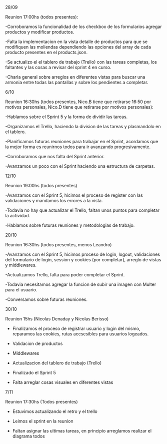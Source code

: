 
28/09

Reunion 17:00hs (todos presentes):

-Corroboramos la funcionalidad de los checkbox de los formularios agregar productos y modificar productos.

-Falta la implementacion en la vista detalle de productos para que se modifiquen las moliendas dependiendo las opciones del array de cada producto presentes en el products.json.

-Se actualizo el el tablero de trabajo (Trello) con las tareas completas, los faltantes y las cosas a revisar del sprint 4 en curso.

-Charla general sobre arreglos en diferentes vistas para buscar una armonia entre todas las pantallas y sobre los pendientes a completar.


6/10

Reunion 16:30hs (todos presentes, Nico.B tiene que retirarse 16:50 por motivos personales, Nico.D tiene que retirarse por motivos personales):

-Hablamos sobre el Sprint 5 y la forma de dividir las tareas.

-Organizamos el Trello, haciendo la division de las tareas y plasmandolo en el tablero.

-Planificamos futuras reuniones para trabajar en el Sprint, acordamos que la mejor forma es reunirnos todos para ir avanzando progresivamente. 

-Corroboramos que nos falta del Sprint anterior.

-Avanzamos un poco con el Sprint haciendo una estructura de carpetas.


12/10

Reunion 19:00hs (todos presentes)

-Avanzamos con el Sprint 5, hicimos el proceso de register con las validaciones y mandamos los errores a la vista.

-Todavia no hay que actualizar el Trello, faltan unos puntos para completar la actividad.

-Hablamos sobre futuras reuniones y metodologias de trabajo.


20/10

Reunion 16:30hs (todos presentes, menos Leandro)

-Avanzamos con el Sprint 5, hicimos proceso de login, logout, validaciones del formulario de login, session y cookies (por completar), arreglo de vistas y middlewares.

-Actualizamos Trello, falta para poder completar el Sprint.

-Todavia necesitamos agregar la funcion de subir una imagen con Multer para el usuario.

-Conversamos sobre futuras reuniones.


30/10

Reunion 15hs (Nicolas Denaday y Nicolas Berisso)

- Finalizamos el proceso de registrar usuario y login del mismo, reparamos las cookies, rutas accsesibles para usuarios logeados.

- Validacion de productos

- Middlewares

- Actualizacion del tablero de trabajo (Trello)

- Finalizado el Sprint 5

- Falta arreglar cosas visuales en diferentes vistas

7/11

Reunion 17:30hs (Todos presentes)

- Estuvimos actualizando el retro y el trello

- Leimos el sprint en la reunion

- Faltan asignar las ultimas tareas, en principio arreglamos realizar el diagrama todos
























